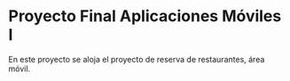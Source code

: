 # Proyecto Final Aplicaciones Móviles I

En este proyecto se aloja el proyecto de reserva de restaurantes, área móvil.
